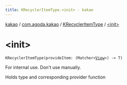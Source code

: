 ```yaml
---
title: KRecyclerItemType.<init> - kakao
---
```


[kakao](../../index.html) / [com.agoda.kakao](../index.html) / [KRecyclerItemType](index.html) / [&lt;init&gt;](.)

# &lt;init&gt;

`KRecyclerItemType(provideItem: (Matcher<`[`View`](https://developer.android.com/reference/android/view/View.html)`>) -> T)`

For internal use. Don't use manually.

Holds type and corresponding provider function

